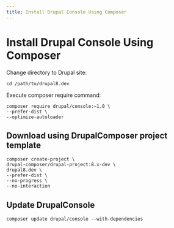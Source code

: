 ```yaml
---
title: Install Drupal Console Using Composer
---
```

# Install Drupal Console Using Composer

Change directory to Drupal site:
```
cd /path/to/drupal8.dev
```

Execute composer require command: 
```
composer require drupal/console:~1.0 \
--prefer-dist \
--optimize-autoloader
```

## Download using DrupalComposer project template
```
composer create-project \
drupal-composer/drupal-project:8.x-dev \
drupal8.dev \
--prefer-dist \
--no-progress \
--no-interaction
```

## Update DrupalConsole

```
composer update drupal/console --with-dependencies
```
